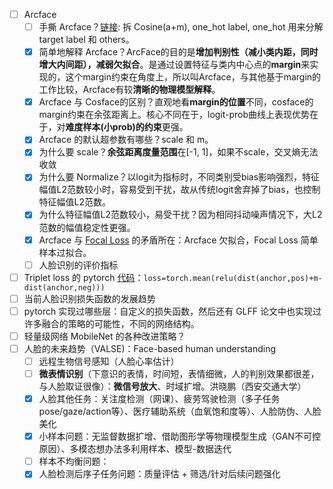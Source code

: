 - [ ] Arcface
    - [ ] 手撕 Arcface？[链接](https://github.com/wujiyang/Face_Pytorch/blob/master/margin/ArcMarginProduct.py): 拆 Cosine(a+m), one_hot label, one_hot 用来分解 target label 和 others。
    - [x] 简单地解释 Arcface？ArcFace的目的是**增加判别性（减小类内距，同时增大内间距），减弱欠拟合**。是通过设置特征与类内中心点的**margin**来实现的，这个margin约束在角度上，所以叫Arcface，与其他基于margin的工作比较，Arcface有较**清晰的物理模型解释**。
    - [x] Arcface 与 Cosface的区别？直观地看**margin的位置**不同，cosface的margin约束在余弦距离上。核心不同在于，logit-prob曲线上表现优势在于，对**难度样本(小prob)的约束**更强。
    - [x] Arcface 的默认超参数有哪些？scale 和 m。
    - [x] 为什么要 scale？**余弦距离度量范围**在[-1, 1]，如果不scale，交叉熵无法收敛
    - [x] 为什么要 Normalize？以logit为指标时，不同类别受bias影响强烈，特征幅值L2范数较小时，容易受到干扰，故从传统logit舍弃掉了bias，也控制特征幅值L2范数。
    - [x] 为什么特征幅值L2范数较小，易受干扰？因为相同抖动噪声情况下，大L2范数的幅值稳定性更强。
    - [x] Arcface 与 [Focal Loss](../3.3%20检测.md) 的矛盾所在：Arcface 欠拟合，Focal Loss 简单样本过拟合。
    - [ ] 人脸识别的评价指标
- [ ] Triplet loss 的 pytorch [代码](https://discuss.pytorch.org/t/triplet-loss-in-pytorch/30634)：`loss=torch.mean(relu(dist(anchor,pos)+m-dist(anchor,neg)))` 
- [ ] 当前人脸识别损失函数的发展趋势
- [ ] pytorch 实现过哪些层：自定义的损失函数，然后还有 GLFF 论文中也实现过许多融合的策略的可能性，不同的网络结构。
- [ ] 轻量级网络 MobileNet 的各种改进策略？
- [ ] 人脸的未来趋势（VALSE)：Face-based human understanding
    - [ ] 远程生物信号感知（人脸心率估计）
    - [ ] **微表情识别**（下意识的表情，时间短，表情细微，人的判别效果都很差，与人脸取证很像）：**微信号放大**、时域扩增。洪晓鹏（西安交通大学）
    - [x] 人脸其他任务：关注度检测（网课）、疲劳驾驶检测（多子任务pose/gaze/action等）、医疗辅助系统（血氧饱和度等）、人脸防伪、人脸美化
    - [x] 小样本问题：无监督数据扩增、借助图形学等物理模型生成（GAN不可控原因）、多模态想办法多利用样本、模型-数据迭代
    - [ ] 样本不均衡问题：
    - [x] 人脸检测后序子任务问题：质量评估 + 筛选/针对后续问题强化